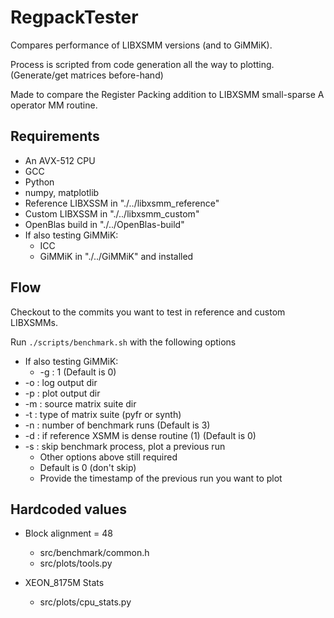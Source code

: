 # RegpackTester
Compares performance of LIBXSMM versions (and to GiMMiK).

Process is scripted from code generation all the way to plotting. (Generate/get matrices before-hand)

Made to compare the Register Packing addition to LIBXSMM small-sparse A operator MM routine.

## Requirements
 - An AVX-512 CPU
 - GCC
 - Python
 - numpy, matplotlib
 - Reference LIBXSSM in "./../libxsmm_reference"
 - Custom LIBXSSM in "./../libxsmm_custom"
 - OpenBlas build in "./../OpenBlas-build"
 - If also testing GiMMiK:
    - ICC
    - GiMMiK in "./../GiMMiK" and installed

## Flow
Checkout to the commits you want to test in reference and custom LIBXSMMs.

Run `./scripts/benchmark.sh` with the following options
  - If also testing GiMMiK:
    - -g : 1 (Default is 0)
  - -o : log output dir
  - -p : plot output dir
  - -m : source matrix suite dir
  - -t : type of matrix suite (pyfr or synth)
  - -n : number of benchmark runs (Default is 3)
  - -d : if reference XSMM is dense routine (1) (Default is 0)
  - -s : skip benchmark process, plot a previous run
    - Other options above still required
    - Default is 0 (don't skip)
    - Provide the timestamp of the previous run you want to plot

## Hardcoded values
- Block alignment = 48
  - src/benchmark/common.h
  - src/plots/tools.py

- XEON_8175M Stats
  - src/plots/cpu_stats.py
